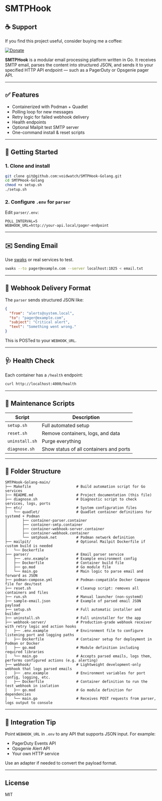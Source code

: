 # SMTPHook

## ☕ Support

If you find this project useful, consider buying me a coffee:

[![Donate](https://img.shields.io/badge/Buy%20Me%20A%20Coffee-Donate-yellow)](https://coff.ee/voidwatch)


**SMTPHook** is a modular email processing platform written in Go. It receives SMTP email, parses the content into structured JSON, and sends it to your specified HTTP API endpoint — such as a PagerDuty or Opsgenie pager API.

---

## ✅ Features

- Containerized with Podman + Quadlet
- Polling loop for new messages
- Retry logic for failed webhook delivery
- Health endpoints
- Optional Mailpit test SMTP server
- One-command install & reset scripts

---

## 🚀 Getting Started

### 1. Clone and install

```bash
git clone git@github.com:voidwatch/SMTPHook-Golang.git
cd SMTPHook-Golang
chmod +x setup.sh
./setup.sh
```

### 2. Configure `.env` for `parser`

Edit `parser/.env`:

```env
POLL_INTERVAL=5
WEBHOOK_URL=http://your-api.local/pager-endpoint
```

---

## ✉️ Sending Email

Use [swaks](https://github.com/JetBrains/swaks) or real services to test.

```bash
swaks --to pager@example.com --server localhost:1025 < email.txt
```

---

## 📡 Webhook Delivery Format

The `parser` sends structured JSON like:

```json
{
  "from": "alerts@system.local",
  "to": "pager@example.com",
  "subject": "Critical alert",
  "text": "Something went wrong."
}
```

This is POSTed to your `WEBHOOK_URL`.

---

## 🩺 Health Check

Each container has a `/health` endpoint:

```bash
curl http://localhost:4000/health
```

---

## 🔁 Maintenance Scripts

| Script         | Description                             |
|----------------|-----------------------------------------|
| `setup.sh`     | Full automated setup                    |
| `reset.sh`     | Remove containers, logs, and data       |
| `uninstall.sh` | Purge everything                        |
| `diagnose.sh`  | Show status of all containers and ports |

---

## 🧰 Folder Structure

```
SMTPHook-Golang-main/
├── Makefile                     # Build automation script for Go services
├── README.md                    # Project documentation (this file)
├── diagnose.sh                  # Diagnostic script to check services, logs, ports
├── etc/                         # System configuration files
│   └── quadlet/                 # Quadlet container definitions for systemd + Podman
│       ├── container-parser.container
│       ├── container-smtp.container
│       ├── container-webhook-server.container
│       ├── container-webhook.container
│       └── smtphook.net         # Podman network definition
├── mailpit/                     # Optional Mailpit Dockerfile if custom build is needed
│   └── Dockerfile
├── parser/                      # Email parser service
│   ├── .env.example             # Example environment config
│   ├── Dockerfile               # Container build file
│   ├── go.mod                   # Go module file
│   └── main.go                  # Main logic to parse email and forward as JSON
├── podman-compose.yml           # Podman-compatible Docker Compose file for dev/test
├── reset.sh                     # Cleanup script: removes all containers and files
├── run.sh                       # Manual launcher (non-systemd)
├── sample-email.json            # Example of parsed email JSON payload
├── setup.sh                     # Full automatic installer and builder
├── uninstall.sh                 # Full uninstaller for the app
├── webhook-server/              # Production-grade webhook receiver with retry logic and action hooks
│   ├── .env.example             # Environment file to configure listening port and logging paths
│   ├── Dockerfile               # Container setup for deployment in Podman or Docker
│   ├── go.mod                   # Module definition including required libraries
│   └── main.go                  # Accepts parsed emails, logs them, performs configured actions (e.g. alerting)
├── webhook/                     # Lightweight development-only webhook that logs parsed emails
│   ├── .env.example             # Environment variables for port config, logging, etc.
│   ├── Dockerfile               # Container definition to run the test webhook in isolation
│   ├── go.mod                   # Go module definition for dependencies
│   └── main.go                  # Receives POST requests from parser, logs output to console
```

---

## 🧩 Integration Tip

Point `WEBHOOK_URL` in `.env` to any API that supports JSON input. For example:

- PagerDuty Events API
- Opsgenie Alert API
- Your own HTTP service

Use an adapter if needed to convert the payload format.

---

## License

MIT
